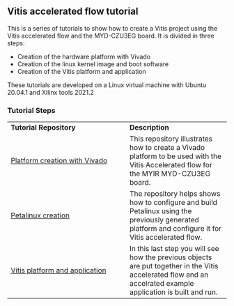 ## Vitis accelerated flow tutorial
This is a series of tutorials to show how to create a Vitis project using the Vitis accelerated flow and the MYD-CZU3EG board.
It is divided in three steps:
- Creation of the hardware platform with Vivado
- Creation of the linux kernel image and boot software
- Creation of the Vitis platform and application

These tutorials are developed on a Linux virtual machine with Ubuntu 20.04.1 and Xilinx tools 2021.2

### Tutorial Steps

<table border="0"  width="100%" >
	<tbody>
		<tr>
			<td  width="257" >
    <strong>	Tutorial Repository </strong>
			</td>
			<td >
    <strong>	Description </strong>
			</td>
		</tr>
		<tr>
			<td >
				<a href="https://github.com/Akteevy/UltraMYIR/07 Vitis accelerated flow tutorial/07 step 1">Platform creation with Vivado</a>
			</td>
			<td >
				This repository illustrates how to create a Vivado platform to be used with the Vitis Accelerated flow for the MYIR MYD-CZU3EG board.
			</td>
		</tr>
		<tr>
			<td >
				<a href="https://github.com/Akteevy/UltraMYIR/07 Vitis accelerated flow tutorial/07 step 2">Petalinux creation</a>
			</td>
			<td >
				The repository helps shows how to configure and build Petalinux using the previously generated platform and configure it for Vitis accelerated flow.
			</td>
		</tr>
		<tr>
			<td >
				<a href="https://github.com/Akteevy/UltraMYIR/07 Vitis accelerated flow tutorial/07 step 3">Vitis platform and application</a>
			</td>
			<td >
				In this last step you will see how the previous objects are put together in the Vitis accelerated flow and an accelrated example application is built and run.
			</td>
		</tr>
	</tbody>
</table>
